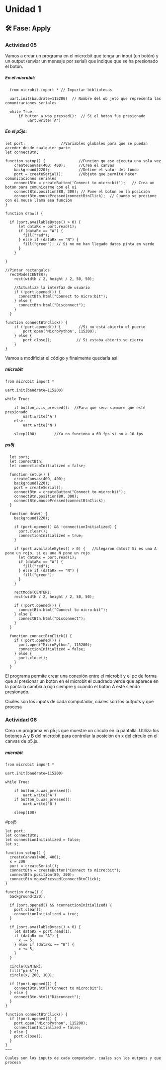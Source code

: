 # Unidad 1

## 🛠 Fase: Apply

### Actividad 05

Vamos a crear un programa en el micro:bit que tenga un input (un botón) y un output (enviar un mensaje por serial) que indique que se ha presionado el botón.

##### En el microbit:
~~~
  from microbit import * // Importar bibliotecas

  uart.init(baudrate=115200)  // Nombre del ob jeto que representa las comunicaciones seriales

  while True:
      if button_a.was_pressed():  // Si el boton fue presionado
          uart.write('A')  
~~~

##### En el p5js:
~~~
let port;                //Variables globales para que se puedan acceder desde cualquier parte
let connectBtn;

function setup() {               //Funcion qu ese ejecuta una sola vez
    createCanvas(400, 400);      //Crea el canvas
    background(220);             //Define el valor del fondo
    port = createSerial();       //Objeto que permite hacer comunicaciones seriales
    connectBtn = createButton('Connect to micro:bit');   // Crea un boton para comunicarme con el ui
    connectBtn.position(80, 300); // Pone el boton en la posición
    connectBtn.mousePressed(connectBtnClick);  // Cuando se presione con el mouse llama esa funcion
}

function draw() {

  if (port.availableBytes() > 0) {
      let dataRx = port.read(1);
      if (dataRx == "A") {
        fill("red");
      } else if (dataRx == "N") {
        fill("green"); // Si no me han llegado datos pinta en verde
      }
    }

}

//Pintar rectangulos
  rectMode(CENTER);
    rect(width / 2, height / 2, 50, 50);

    //Actualiza la interfaz de usuario
    if (!port.opened()) {
      connectBtn.html("Connect to micro:bit");
    } else {
      connectBtn.html("Disconnect");
    }
  }

function connectBtnClick() {
    if (!port.opened()) {        //Si no está abierto el puerto
        port.open('MicroPython', 115200);
    } else {
        port.close();           // Si estaba abierto se cierra
    }
}

~~~

Vamos a modificiar el código y finalmente quedaría asi

##### microbit
~~~
from microbit import *

uart.init(baudrate=115200)

while True:

    if button_a.is_pressed():  //Para que sera siempre que esté presionado
        uart.write('A')
    else:
        uart.write('N')

    sleep(100)        //Ya no funciona a 60 fps si no a 10 fps
~~~
##### ps5j
~~~
  let port;
  let connectBtn;
  let connectionInitialized = false;

  function setup() {
    createCanvas(400, 400);
    background(220);
    port = createSerial();
    connectBtn = createButton("Connect to micro:bit");
    connectBtn.position(80, 300);
    connectBtn.mousePressed(connectBtnClick);
  }

  function draw() {
    background(220);

    if (port.opened() && !connectionInitialized) {  
      port.clear();
      connectionInitialized = true;
    }

    if (port.availableBytes() > 0) {   //Llegaron datos? Si es una A pone un rojo, si es una N pone un rojo
      let dataRx = port.read(1);
      if (dataRx == "A") {
        fill("red");
      } else if (dataRx == "N") {
        fill("green");
      }
    }

    rectMode(CENTER);
    rect(width / 2, height / 2, 50, 50);

    if (!port.opened()) {
      connectBtn.html("Connect to micro:bit");
    } else {
      connectBtn.html("Disconnect");
    }
  }

  function connectBtnClick() {
    if (!port.opened()) {
      port.open("MicroPython", 115200);
      connectionInitialized = false;
    } else {
      port.close();
    }
  }

~~~

El programa permite crear una conexión entre el microbit y el pc de forma que al presionar un botón en el microbit el cuadrado verde que aparece en la pantalla cambia a rojo siempre y cuando el botón A esté siendo presionado.

Cuales son los inputs de cada computador, cuales son los outputs y que procesa

### Actividad 06

Crea un programa en p5.js que muestre un círculo en la pantalla. Utiliza los botones A y B del micro:bit para controlar la posición en x del círculo en el canvas de p5.js.

##### microbit
~~~
from microbit import *

uart.init(baudrate=115200)

while True:

    if button_a.was_pressed():
        uart.write('A')
    if button_b.was_pressed():
        uart.write('B')

    sleep(100)
~~~

#psj5
~~~~
let port;
let connectBtn;
let connectionInitialized = false;
let x;  

function setup() {
  createCanvas(400, 400);
  x = 200
  port = createSerial();
  connectBtn = createButton("Connect to micro:bit");
  connectBtn.position(80, 300);
  connectBtn.mousePressed(connectBtnClick);
}

function draw() {
  background(220);

  if (port.opened() && !connectionInitialized) {
    port.clear();
    connectionInitialized = true;
  }

  if (port.availableBytes() > 0) {
    let dataRx = port.read(1);
    if (dataRx == "A") {
      x -= 5;  
    } else if (dataRx == "B") {
      x += 5;  
    }
  }

  circle(CENTER);
  fill("pink"); 
  circle(x, 200, 100);

  if (!port.opened()) {
    connectBtn.html("Connect to micro:bit");
  } else {
    connectBtn.html("Disconnect");
  }
}

function connectBtnClick() {
  if (!port.opened()) {
    port.open("MicroPython", 115200);
    connectionInitialized = false;
  } else {
    port.close();
  }
}
~~~

Cuales son los inputs de cada computador, cuales son los outputs y que procesa

